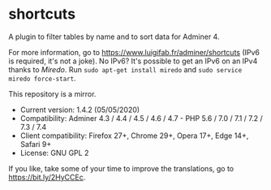# shortcuts

A plugin to filter tables by name and to sort data for Adminer 4.

For more information, go to https://www.luigifab.fr/adminer/shortcuts (IPv6 is required, it's not a joke). No IPv6? It's possible to get an IPv6 on an IPv4 thanks to *Miredo*. Run `sudo apt-get install miredo` and `sudo service miredo force-start`.

This repository is a mirror.

- Current version: 1.4.2 (05/05/2020)
- Compatibility: Adminer 4.3 / 4.4 / 4.5 / 4.6 / 4.7 - PHP 5.6 / 7.0 / 7.1 / 7.2 / 7.3 / 7.4
- Client compatibility: Firefox 27+, Chrome 29+, Opera 17+, Edge 14+, Safari 9+
- License: GNU GPL 2

If you like, take some of your time to improve the translations, go to https://bit.ly/2HyCCEc.
